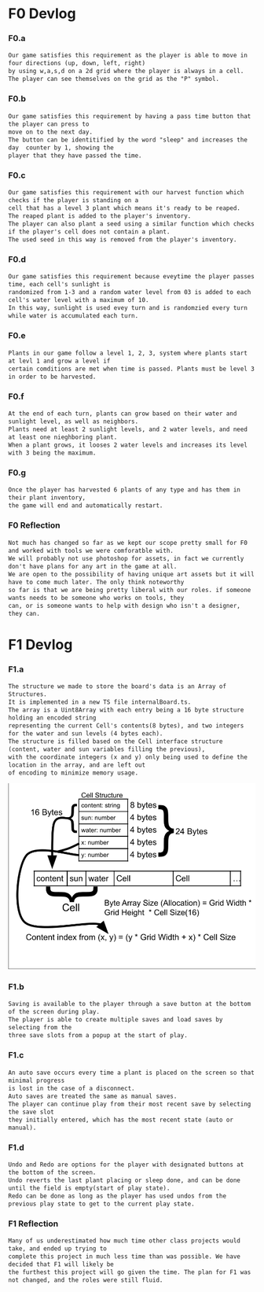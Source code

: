 # F0 Devlog
### F0.a
    Our game satisfies this requirement as the player is able to move in four directions (up, down, left, right)
    by using w,a,s,d on a 2d grid where the player is always in a cell. 
    The player can see themselves on the grid as the "P" symbol.

### F0.b
    Our game satisfies this requirement by having a pass time button that the player can press to 
    move on to the next day. 
    The button can be identitified by the word "sleep" and increases the day  counter by 1, showing the 
    player that they have passed the time.

### F0.c
    Our game satisfies this requirement with our harvest function which checks if the player is standing on a 
    cell that has a level 3 plant which means it's ready to be reaped.
    The reaped plant is added to the player's inventory.
    The player can also plant a seed using a similar function which checks if the player's cell does not contain a plant.
    The used seed in this way is removed from the player's inventory.
    
### F0.d
    Our game satisfies this requirement because eveytime the player passes time, each cell's sunlight is 
    randomized from 1-3 and a random water level from 03 is added to each cell's water level with a maximum of 10.
    In this way, sunlight is used evey turn and is randomzied every turn while water is accumulated each turn. 

### F0.e
    Plants in our game follow a level 1, 2, 3, system where plants start at levl 1 and grow a level if 
    certain comditions are met when time is passed. Plants must be level 3 in order to be harvested.

### F0.f
    At the end of each turn, plants can grow based on their water and sunlight level, as well as neighbors. 
    Plants need at least 2 sunlight levels, and 2 water levels, and need at least one nieghboring plant.
    When a plant grows, it looses 2 water levels and increases its level with 3 being the maximum.

### F0.g
    Once the player has harvested 6 plants of any type and has them in their plant inventory, 
    the game will end and automatically restart.

### F0 Reflection
    Not much has changed so far as we kept our scope pretty small for F0 and worked with tools we were comforatble with. 
    We will probably not use photoshop for assets, in fact we currently don't have plans for any art in the game at all. 
    We are open to the possibility of having unique art assets but it will have to come much later. The only think noteworthy 
    so far is that we are being pretty liberal with our roles. if someone wants needs to be someone who works on tools, they 
    can, or is someone wants to help with design who isn't a designer, they can. 

# F1 Devlog
### F1.a
    The structure we made to store the board's data is an Array of Structures. 
    It is implemented in a new TS file internalBoard.ts. 
    The array is a Uint8Array with each entry being a 16 byte structure holding an encoded string
    representing the current Cell's contents(8 bytes), and two integers for the water and sun levels (4 bytes each). 
    The structure is filled based on the Cell interface structure (content, water and sun variables filling the previous),
    with the coordinate integers (x and y) only being used to define the location in the array, and are left out 
    of encoding to minimize memory usage. 

![F1.a data structure diagram](./F1.A_Array_of_Structures.png)

### F1.b
    Saving is available to the player through a save button at the bottom of the screen during play. 
    The player is able to create multiple saves and load saves by selecting from the 
    three save slots from a popup at the start of play.

### F1.c
    An auto save occurs every time a plant is placed on the screen so that minimal progress 
    is lost in the case of a disconnect. 
    Auto saves are treated the same as manual saves.
    The player can continue play from their most recent save by selecting the save slot
    they initially entered, which has the most recent state (auto or manual).

### F1.d
    Undo and Redo are options for the player with designated buttons at the bottom of the screen.
    Undo reverts the last plant placing or sleep done, and can be done until the field is empty(start of play state).
    Redo can be done as long as the player has used undos from the previous play state to get to the current play state.

### F1 Reflection
    Many of us underestimated how much time other class projects would take, and ended up trying to
    complete this project in much less time than was possible. We have decided that F1 will likely be 
    the furthest this project will go given the time. The plan for F1 was not changed, and the roles were still fluid.
